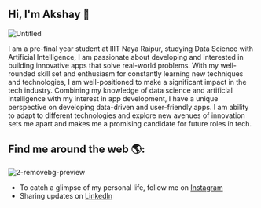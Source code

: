 

## Hi, I'm Akshay 👋


![Untitled](https://user-images.githubusercontent.com/107459686/233813325-e566d0b4-68f3-4d3c-811f-815378fb01c4.png)


I am a pre-final year student at IIIT Naya Raipur, studying Data Science with Artificial Intelligence, I am passionate about developing and interested in building innovative apps that solve real-world problems. With my well-rounded skill set and enthusiasm for constantly learning new techniques and technologies, I am well-positioned to make a significant impact in the tech industry. Combining my knowledge of data science and artificial intelligence with my interest in app development, I have a unique perspective on developing data-driven and user-friendly apps. I am ability to adapt to different technologies and explore new avenues of innovation sets me apart and makes me a promising candidate for future roles in tech.


## Find me around the web 🌎: 

![2-removebg-preview](https://user-images.githubusercontent.com/107459686/233813561-15c517eb-66a8-4cf0-815f-7528b16e93bb.jpg)
- To catch a glimpse of my personal life, follow me on <a href="https://www.instagram.com/akshaygarika/"> Instagram</a> 
- Sharing updates on <a href="https://www.linkedin.com/in/akshay-garika-9916191ba/">LinkedIn</a> 
